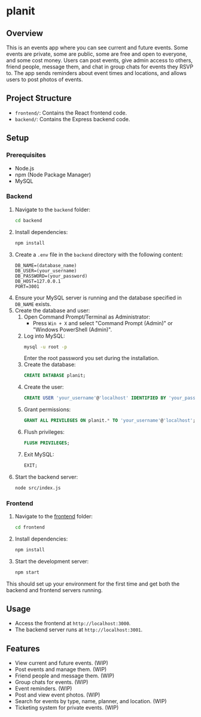 # planit

## Overview
This is an events app where you can see current and future events. Some events are private, some are public, some are free and open to everyone, and some cost money. Users can post events, give admin access to others, friend people, message them, and chat in group chats for events they RSVP to. The app sends reminders about event times and locations, and allows users to post photos of events.

## Project Structure
- `frontend/`: Contains the React frontend code.
- `backend/`: Contains the Express backend code.

## Setup

### Prerequisites
- Node.js
- npm (Node Package Manager)
- MySQL

### Backend
1. Navigate to the `backend` folder:
    ```sh
    cd backend
    ```
2. Install dependencies:
    ```sh
    npm install
    ```
3. Create a `.env` file in the `backend` directory with the following content:
    ```plaintext
    DB_NAME=(database_name)
    DB_USER=(your_username)
    DB_PASSWORD=(your_password)
    DB_HOST=127.0.0.1
    PORT=3001
    ```
4. Ensure your MySQL server is running and the database specified in `DB_NAME` exists.
5. Create the database and user:
    1. Open Command Prompt/Terminal as Administrator:
        - Press `Win + X` and select "Command Prompt (Admin)" or "Windows PowerShell (Admin)".
    2. Log into MySQL:
        ```sh
        mysql -u root -p
        ```
        Enter the root password you set during the installation.
    3. Create the database:
        ```sql
        CREATE DATABASE planit;
        ```
    4. Create the user:
        ```sql
        CREATE USER 'your_username'@'localhost' IDENTIFIED BY 'your_password';
        ```
    5. Grant permissions:
        ```sql
        GRANT ALL PRIVILEGES ON planit.* TO 'your_username'@'localhost';
        ```
    6. Flush privileges:
        ```sql
        FLUSH PRIVILEGES;
        ```
    7. Exit MySQL:
        ```sql
        EXIT;
        ```
6. Start the backend server:
    ```sh
    node src/index.js
    ```

### Frontend
1. Navigate to the [frontend](http://_vscodecontentref_/0) folder:
    ```sh
    cd frontend
    ```
2. Install dependencies:
    ```sh
    npm install
    ```
3. Start the development server:
    ```sh
    npm start
    ```

This should set up your environment for the first time and get both the backend and frontend servers running.
## Usage
- Access the frontend at `http://localhost:3000`.
- The backend server runs at `http://localhost:3001`.

## Features
- View current and future events. (WIP)
- Post events and manage them. (WIP)
- Friend people and message them. (WIP)
- Group chats for events. (WIP)
- Event reminders. (WIP)
- Post and view event photos. (WIP)
- Search for events by type, name, planner, and location. (WIP)
- Ticketing system for private events. (WIP)
